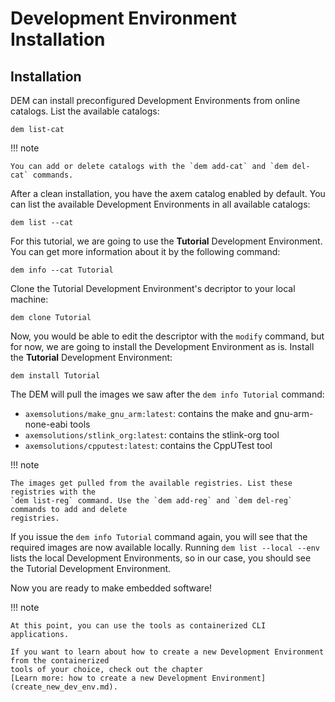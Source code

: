 # Development Environment Installation

## Installation

DEM can install preconfigured Development Environments from online catalogs. List the available 
catalogs:

    dem list-cat

!!! note 

    You can add or delete catalogs with the `dem add-cat` and `dem del-cat` commands.

After a clean installation, you have the axem catalog enabled by default. 
You can list the available Development Environments in all available catalogs:

    dem list --cat

For this tutorial, we are going to use the **Tutorial** Development Environment. You can get more 
information about it by the following command:

    dem info --cat Tutorial

Clone the Tutorial Development Environment's decriptor to your local machine:

    dem clone Tutorial

Now, you would be able to edit the descriptor with the `modify` command, but for now, we are going 
to install the Development Environment as is. Install the **Tutorial** Development Environment:

    dem install Tutorial

The DEM will pull the images we saw after the `dem info Tutorial` command:

- `axemsolutions/make_gnu_arm:latest`: contains the make and gnu-arm-none-eabi tools
- `axemsolutions/stlink_org:latest`: contains the stlink-org tool
- `axemsolutions/cpputest:latest`: contains the CppUTest tool

!!! note 

    The images get pulled from the available registries. List these registries with the 
    `dem list-reg` command. Use the `dem add-reg` and `dem del-reg` commands to add and delete 
    registries.

If you issue the `dem info Tutorial` command again, you will see that the required images are now 
available locally. Running `dem list --local --env` lists the local Development Environments, so in 
our case, you should see the Tutorial Development Environment.

Now you are ready to make embedded software!

!!! note

    At this point, you can use the tools as containerized CLI applications.  

    If you want to learn about how to create a new Development Environment from the containerized 
    tools of your choice, check out the chapter 
    [Learn more: how to create a new Development Environment](create_new_dev_env.md).
